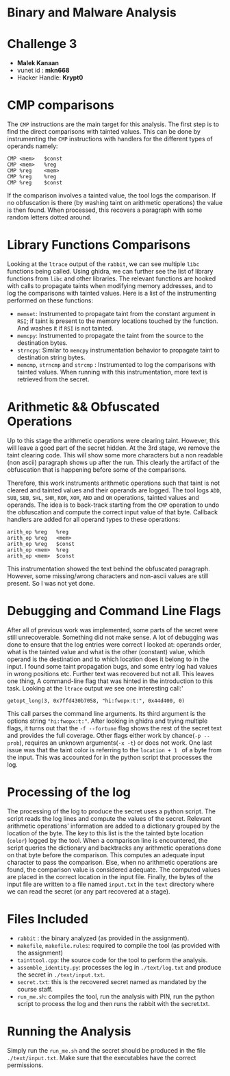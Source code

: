 # __Binary and Malware Analysis__
# Challenge 3

* __Malek Kanaan__
* vunet id : __mkn668__
* Hacker Handle: __Krypt0__


# CMP comparisons
The `CMP` instructions are the main target for this analysis. The first step is to find the direct comparisons with tainted values. This can be done by instrumenting the `CMP` instructions with handlers for the different types of operands namely:
```
CMP <mem>   $const
CMP <mem>   %reg
CMP %reg    <mem>
CMP %reg    %reg
CMP %reg    $const
```

If the comparison involves a tainted value, the tool logs the comparison. If no obfuscation is there (by washing taint on arithmetic operations) the value is then found. When processed, this recovers a paragraph with some random letters dotted around.

# Library Functions Comparisons
Looking at the `ltrace` output of the `rabbit`, we can see multiple `libc` functions being called. Using ghidra, we can further see the list of library functions from `libc` and other libraries. The relevant functions are hooked with calls to propagate taints when modifying memory addresses, and to log the comparisons with tainted values.
Here is a list of the instrumenting performed on these functions:

* `memset`: Instrumented to propagate taint from the constant argument in `RSI`; if taint is present to the memory locations touched by the function. And washes it if `RSI` is not tainted.
* `memcpy`: Instrumented to propagate the taint from the source to the destination bytes.
* `strncpy`: Similar to `memcpy` instrumentation behavior to propagate taint to destination string bytes.
* `memcmp`, `strncmp` and `strcmp` : Instrumented to log the comparisons with tainted values.
When running with this instrumentation, more text is retrieved from the secret.

# Arithmetic && Obfuscated Operations
Up to this stage the arithmetic operations were clearing taint. However, this will leave a good part of the secret hidden. At the 3rd stage, we remove the taint clearing code. This will show some more characters but a non readable (non ascii) paragraph shows up after the run. This clearly the artifact of the obfuscation that is happening before some of the comparisons.


Therefore, this work instruments arithmetic operations such that taint is not cleared and tainted values and their operands are logged. The tool logs `ADD`, `SUB`, `SBB`, `SHL`, `SHR`, `ROR`, `XOR`, `AND` and `OR` operations, tainted values and operands. The idea is to back-track starting from the `CMP` operation to undo the obfuscation and compute the correct input value of that byte. Callback handlers are added for all operand types to these operations:
```
arith_op %reg   %reg
arith_op %reg   <mem>
arith_op %reg   $const
arith_op <mem>  %reg
arith_op <mem>  $const
```
This instrumentation showed the text behind the obfuscated paragraph. However, some missing/wrong characters and non-ascii values are still present. So I was not yet done.

# Debugging and Command Line Flags
After all of previous work was implemented, some parts of the secret were still unrecoverable. Something did not make sense. A lot of debugging was done to ensure that the log entries were correct I looked at: operands order, what is the tainted value and what is the other (constant) value, which operand is the destination and to which location does it belong to in the input.
I found some taint propagation bugs, and some entry log had values in wrong positions etc. Further text was recovered but not all. This leaves one thing, A command-line flag that was hinted in the introduction to this task.
Looking at the `ltrace` output we see one interesting call:'
```
getopt_long(3, 0x7ffd430b7058, "hi:fwopx:t:", 0x44d400, 0)
```
This call parses the command line arguments. Its third argument is the options string `"hi:fwopx:t:"`. After looking in ghidra and trying multiple flags, it turns out that the `-f --fortune` flag shows the rest of the secret text and provides the full coverage. Other flags either work by chance(`-p --prob`), requires an unknown arguments(`-x -t`) or does not work. One last issue was that the taint color is referring to the `location + 1 ` of a byte from the input. This was accounted for in the python script that processes the log.

# Processing of the log
The processing of the log to produce the secret uses a python script. The script reads the log lines and compute the values of the secret. Relevant arithmetic operations' information are added to a dictionary grouped by the location of the byte. The key to this list is the the tainted byte location (`color`) logged by the tool. When a comparison line is encountered, the script queries the dictionary and backtracks any arithmetic operations done on that byte before the comparison. This computes an adequate input character to pass the comparison. Else, when no arithmetic operations are found, the comparison value is considered adequate. The computed values are placed in the correct location in the input file. Finally, the bytes of the input file are written to a file named `input.txt` in the `text` directory where we can read the secret (or any part recovered at a stage).

# Files Included
* `rabbit` : the binary analyzed (as provided in the assignment).
* `makefile`, `makefile.rules`: required to compile the tool (as provided with the assignment)
* `tainttool.cpp`: the source code for the tool to perform the analysis.
* `assemble_identity.py`: processes the log in `./text/log.txt` and produce the secret in `./text/input.txt`.
* `secret.txt`: this is the recovered secret named as mandated by the course staff.
* `run_me.sh`: compiles the tool, run the analysis with PIN, run the python script to process the log and then runs the rabbit with the secret.txt.

# Running the Analysis
Simply run the `run_me.sh` and the secret should be produced in the file `./text/input.txt`. Make sure that the executables have the correct permissions.
